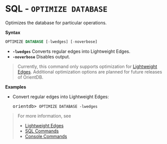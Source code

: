 # SQL - `OPTIMIZE DATABASE`

Optimizes the database for particular operations. 

**Syntax**

```sql
OPTIMIZE DATABASE [-lwedges] [-noverbose]
```

- **`-lwedges`** Converts regular edges into Lightweight Edges.
- **`-noverbose`** Disables output.

>Currently, this command only supports optimization for [Lightweight Edges](Lightweight-Edges.md).  Additional optimization options are planned for future releases of OrientDB.

**Examples**

- Convert regular edges into Lightweight Edges:

  <pre>
  orientdb> <code class="lang-sql userinput">OPTIMIZE DATABASE -lwedges</code>
  </pre>

>For more information, see
>- [Lightweight Edges](Lightweight-Edges.md)
>- [SQL Commands](SQL.md)
>- [Console Commands](Console-Commands.md)
